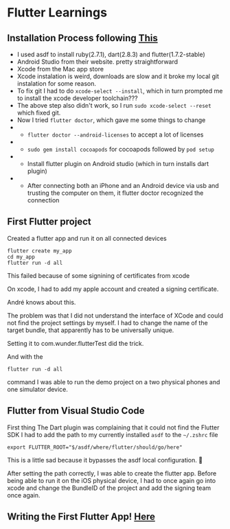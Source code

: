 # Flutter Learnings

## Installation Process following [This](https://dev.to/0xdonut/how-to-install-flutter-on-macos-using-homebrew-and-asdf-3loa)

- I used asdf to install ruby(2.7.1), dart(2.8.3) and flutter(1.7.2-stable)
- Android Studio from their website. pretty straightforward
- Xcode from the Mac app store
- Xcode instalation is weird, downloads are slow and it broke my local git instalation for some reason.
- To fix git I had to do `xcode-select --install`, which in turn prompted me to install the xcode developer toolchain???
- The above step also didn't work, so I run `sudo xcode-select --reset` which fixed git.
- Now I tried `flutter doctor`, which gave me some things to change
- - `flutter doctor --android-licenses` to accept a lot of licenses
- - `sudo gem install cocoapods` for cocoapods followed by `pod setup`
- - Install flutter plugin on Android studio (which in turn installs dart plugin)
- - After connecting both an iPhone and an Android device via usb and trusting the computer on them, it flutter doctor recognized the connection

## First Flutter project

Created a flutter app and run it on all connected devices

```
flutter create my_app
cd my_app
flutter run -d all
```

This failed because of some signining of certificates from xcode

On xcode, I had to add my apple account and created a signing certificate.

André knows about this.

The problem was that I did not understand the interface of XCode and could not find the project settings by myself.
I had to change the name of the target bundle, that apparently has to be universally unique.

Setting it to com.wunder.flutterTest did the trick.

And with the 

```
flutter run -d all
```

command I was able to run the demo project on a two physical phones and one simulator device.

## Flutter from Visual Studio Code

First thing The Dart plugin was complaining that it could not find the Flutter SDK
I had to add the path to my currently installed `asdf` to the `~/.zshrc` file

```
export FLUTTER_ROOT="$/asdf/where/flutter/should/go/here"
```

This is a little sad because it bypasses the asdf local configuration. :shrug:

After setting the path correctly, I was able to create the flutter app.
Before being able to run it on the iOS physical device, I had to once again go into xcode and
change the BundleID of the project and add the signing team once again.

## Writing the First Flutter App! [Here](https://codelabs.developers.google.com/codelabs/first-flutter-app-pt1/)









